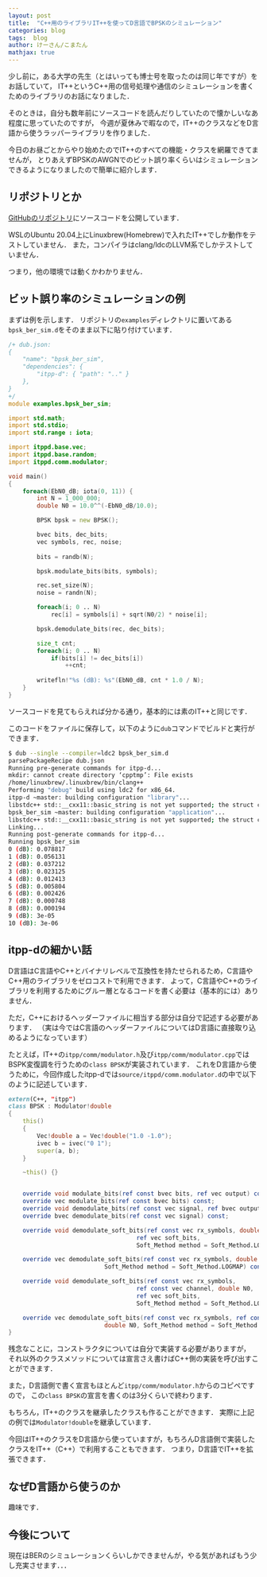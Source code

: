 ```yaml
---
layout: post
title:  "C++用のライブラリIT++を使ってD言語でBPSKのシミュレーション"
categories: blog
tags:  blog
author: けーさん/こまたん
mathjax: true
---
```



少し前に，ある大学の先生（とはいっても博士号を取ったのは同じ年ですが）をお話していて，
IT++というC++用の信号処理や通信のシミュレーションを書くためのライブラリのお話になりました．

そのときは，自分も数年前にソースコードを読んだりしていたので懐かしいなあ程度に思っていたのですが，
今週が夏休みで暇なので，IT++のクラスなどをD言語から使うラッパーライブラリを作りました．

今日のお昼ごとからやり始めたのでIT++のすべての機能・クラスを網羅できてませんが，
とりあえずBPSKのAWGNでのビット誤り率くらいはシミュレーションできるようになりましたので簡単に紹介します．

<!--more-->


## リポジトリとか

[GitHubのリポジトリ](https://github.com/k3kaimu/itpp-d)にソースコードを公開しています．

WSLのUbuntu 20.04上にLinuxbrew(Homebrew)で入れたIT++でしか動作をテストしていません．
また，コンパイラはclang/ldcのLLVM系でしかテストしていません．

つまり，他の環境では動くかわかりません．


## ビット誤り率のシミュレーションの例

まずは例を示します．
リポジトリの`examples`ディレクトリに置いてある`bpsk_ber_sim.d`をそのまま以下に貼り付けています．

```d
/+ dub.json:
{
	"name": "bpsk_ber_sim",
    "dependencies": {
        "itpp-d": { "path": ".." }
    },
}
+/
module examples.bpsk_ber_sim;

import std.math;
import std.stdio;
import std.range : iota;

import itppd.base.vec;
import itppd.base.random;
import itppd.comm.modulator;

void main()
{
    foreach(EbN0_dB; iota(0, 11)) {
        int N = 1_000_000;
        double N0 = 10.0^^(-EbN0_dB/10.0);

        BPSK bpsk = new BPSK();

        bvec bits, dec_bits;
        vec symbols, rec, noise;
        
        bits = randb(N);

        bpsk.modulate_bits(bits, symbols);

        rec.set_size(N);
        noise = randn(N);

        foreach(i; 0 .. N)
            rec[i] = symbols[i] + sqrt(N0/2) * noise[i];

        bpsk.demodulate_bits(rec, dec_bits);

        size_t cnt;
        foreach(i; 0 .. N)
            if(bits[i] != dec_bits[i])
                ++cnt;
        
        writefln!"%s (dB): %s"(EbN0_dB, cnt * 1.0 / N);
    }
}
```

ソースコードを見てもらえれば分かる通り，基本的には素のIT++と同じです．

このコードをファイルに保存して，以下のように`dub`コマンドでビルドと実行ができます．

```sh
$ dub --single --compiler=ldc2 bpsk_ber_sim.d 
parsePackageRecipe dub.json
Running pre-generate commands for itpp-d...
mkdir: cannot create directory ‘cpptmp’: File exists
/home/linuxbrew/.linuxbrew/bin/clang++
Performing "debug" build using ldc2 for x86_64.
itpp-d ~master: building configuration "library"...
libstdc++ std::__cxx11::basic_string is not yet supported; the struct contains an interior pointer which breaks D move semantics!
bpsk_ber_sim ~master: building configuration "application"...
libstdc++ std::__cxx11::basic_string is not yet supported; the struct contains an interior pointer which breaks D move semantics!
Linking...
Running post-generate commands for itpp-d...
Running bpsk_ber_sim 
0 (dB): 0.078817
1 (dB): 0.056131
2 (dB): 0.037212
3 (dB): 0.023125
4 (dB): 0.012413
5 (dB): 0.005804
6 (dB): 0.002426
7 (dB): 0.000748
8 (dB): 0.000194
9 (dB): 3e-05
10 (dB): 3e-06
```


## itpp-dの細かい話

D言語はC言語やC++とバイナリレベルで互換性を持たせられるため，C言語やC++用のライブラリをゼロコストで利用できます．
よって，C言語やC++のライブラリを利用するためにグルー層となるコードを書く必要は（基本的には）ありません．

ただ，C++におけるヘッダーファイルに相当する部分は自分で記述する必要があります．
（実は今ではC言語のヘッダーファイルについてはD言語に直接取り込めるようになっています）

たとえば，IT++の`itpp/comm/modulator.h`及び``itpp/comm/modulator.cpp``ではBSPK変復調を行うための`class BPSK`が実装されています．
これをD言語から使うために，今回作成したitpp-dでは`source/itppd/comm.modulator.d`の中で以下のように記述しています．


```d
extern(C++, "itpp")
class BPSK : Modulator!double
{
    this()
    {
        Vec!double a = Vec!double("1.0 -1.0");
        ivec b = ivec("0 1");
        super(a, b);
    }

    ~this() {}


    override void modulate_bits(ref const bvec bits, ref vec output) const;
    override vec modulate_bits(ref const bvec bits) const;
    override void demodulate_bits(ref const vec signal, ref bvec output) const;
    override bvec demodulate_bits(ref const vec signal) const;

    override void demodulate_soft_bits(ref const vec rx_symbols, double N0,
                                    ref vec soft_bits,
                                    Soft_Method method = Soft_Method.LOGMAP) const;

    override vec demodulate_soft_bits(ref const vec rx_symbols, double N0,
                           Soft_Method method = Soft_Method.LOGMAP) const;

    override void demodulate_soft_bits(ref const vec rx_symbols,
                                    ref const vec channel, double N0,
                                    ref vec soft_bits,
                                    Soft_Method method = Soft_Method.LOGMAP) const;

    override vec demodulate_soft_bits(ref const vec rx_symbols, ref const vec channel,
                           double N0, Soft_Method method = Soft_Method.LOGMAP) const;
}
```

残念なことに，コンストラクタについては自分で実装する必要がありますが，
それ以外のクラスメソッドについては宣言さえ書けばC++側の実装を呼び出すことができます．

また，D言語側で書く宣言もほとんど`itpp/comm/modulator.h`からのコピペですので，
この`class BPSK`の宣言を書くのは3分くらいで終わります．

もちろん，IT++のクラスを継承したクラスも作ることができます．
実際に上記の例では`Modulator!double`を継承しています．

今回はIT++のクラスをD言語から使っていますが，もちろんD言語側で実装したクラスをIT++（C++）で利用することもできます．
つまり，D言語でIT++を拡張できます．


## なぜD言語から使うのか

趣味です．


## 今後について

現在はBERのシミュレーションくらいしかできませんが，やる気があればもう少し充実させます．．．

